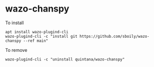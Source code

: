 # wazo-chanspy

To install

    apt install wazo-plugind-cli
    wazo-plugind-cli -c "install git https://github.com/sboily/wazo-chanspy --ref main"

To remove

    wazo-plugind-cli -c "uninstall quintana/wazo-chanspy"
